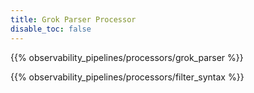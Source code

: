 ```yaml
---
title: Grok Parser Processor
disable_toc: false
---
```


{{% observability_pipelines/processors/grok_parser %}}

{{% observability_pipelines/processors/filter_syntax %}}